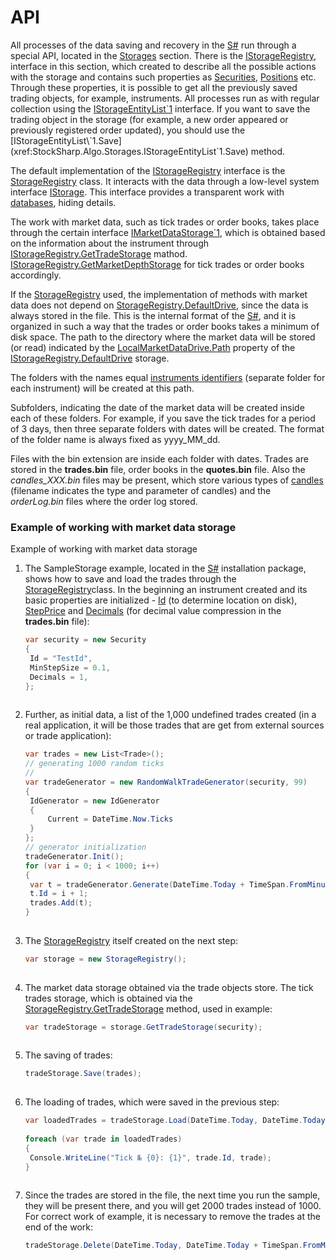 # API

All processes of the data saving and recovery in the [S\#](StockSharpAbout.md) run through a special API, located in the [Storages](xref:StockSharp.Algo.Storages) section. There is the [IStorageRegistry](xref:StockSharp.Algo.Storages.IStorageRegistry), interface in this section, which created to describe all the possible actions with the storage and contains such properties as [Securities](xref:StockSharp.Algo.Storages.IEntityRegistry.Securities), [Positions](xref:StockSharp.Algo.Storages.IEntityRegistry.Positions) etc. Through these properties, it is possible to get all the previously saved trading objects, for example, instruments. All processes run as with regular collection using the [IStorageEntityList\`1](xref:StockSharp.Algo.Storages.IStorageEntityList`1) interface. If you want to save the trading object in the storage (for example, a new order appeared or previously registered order updated), you should use the [IStorageEntityList\`1.Save](xref:StockSharp.Algo.Storages.IStorageEntityList`1.Save) method.

The default implementation of the [IStorageRegistry](xref:StockSharp.Algo.Storages.IStorageRegistry) interface is the [StorageRegistry](xref:StockSharp.Algo.Storages.StorageRegistry) class. It interacts with the data through a low\-level system interface [IStorage](xref:Ecng.Serialization.IStorage). This interface provides a transparent work with [databases](StoragesDatabase.md), hiding details.

The work with market data, such as tick trades or order books, takes place through the certain interface [IMarketDataStorage\`1](xref:StockSharp.Algo.Storages.IMarketDataStorage`1), which is obtained based on the information about the instrument through [IStorageRegistry.GetTradeStorage](xref:StockSharp.Algo.Storages.IStorageRegistry.GetTradeStorage) mathod. [IStorageRegistry.GetMarketDepthStorage](xref:StockSharp.Algo.Storages.IStorageRegistry.GetMarketDepthStorage) for tick trades or order books accordingly.

If the [StorageRegistry](xref:StockSharp.Algo.Storages.StorageRegistry) used, the implementation of methods with market data does not depend on [StorageRegistry.DefaultDrive](xref:StockSharp.Algo.Storages.StorageRegistry.DefaultDrive), since the data is always stored in the file. This is the internal format of the [S\#](StockSharpAbout.md), and it is organized in such a way that the trades or order books takes a minimum of disk space. The path to the directory where the market data will be stored (or read) indicated by the [LocalMarketDataDrive.Path](xref:StockSharp.Algo.Storages.LocalMarketDataDrive.Path) property of the [IStorageRegistry.DefaultDrive](xref:StockSharp.Algo.Storages.IStorageRegistry.DefaultDrive) storage.

The folders with the names equal [instruments identifiers](SecurityId.md) (separate folder for each instrument) will be created at this path.

Subfolders, indicating the date of the market data will be created inside each of these folders. For example, if you save the tick trades for a period of 3 days, then three separate folders with dates will be created. The format of the folder name is always fixed as yyyy\_MM\_dd.

Files with the bin extension are inside each folder with dates. Trades are stored in the **trades.bin** file, order books in the **quotes.bin** file. Also the *candles\_XXX.bin* files may be present, which store various types of [candles](Candles.md) (filename indicates the type and parameter of candles) and the *orderLog.bin* files where the order log stored.

### Example of working with market data storage

Example of working with market data storage

1. The SampleStorage example, located in the [S\#](StockSharpAbout.md) installation package, shows how to save and load the trades through the [StorageRegistry](xref:StockSharp.Algo.Storages.StorageRegistry)class. In the beginning an instrument created and its basic properties are initialized \- [Id](xref:StockSharp.BusinessEntities.Security.Id) (to determine location on disk), [StepPrice](xref:StockSharp.BusinessEntities.Security.StepPrice) and [Decimals](xref:StockSharp.BusinessEntities.Security.Decimals) (for decimal value compression in the **trades.bin** file):

   ```cs
   var security = new Security
   {
   	Id = "TestId",
   	MinStepSize = 0.1,
   	Decimals = 1,
   };
   					
   ```
2. Further, as initial data, a list of the 1,000 undefined trades created (in a real application, it will be those trades that are get from external sources or trade application):

   ```cs
   var trades = new List<Trade>();
   // generating 1000 random ticks
   //
   var tradeGenerator = new RandomWalkTradeGenerator(security, 99)
   {
   	IdGenerator = new IdGenerator
   	{
   		Current = DateTime.Now.Ticks
   	}
   };
   // generator initialization
   tradeGenerator.Init();
   for (var i = 0; i < 1000; i++)
   {
   	var t = tradeGenerator.Generate(DateTime.Today + TimeSpan.FromMinutes(i));
   	t.Id = i + 1;
   	trades.Add(t);
   }
   					
   ```
3. The [StorageRegistry](xref:StockSharp.Algo.Storages.StorageRegistry) itself created on the next step:

   ```cs
   var storage = new StorageRegistry();
   					
   ```
4. The market data storage obtained via the trade objects store. The tick trades storage, which is obtained via the [StorageRegistry.GetTradeStorage](xref:StockSharp.Algo.Storages.StorageRegistry.GetTradeStorage) method, used in example:

   ```cs
   var tradeStorage = storage.GetTradeStorage(security);
   					
   ```
5. The saving of trades:

   ```cs
   tradeStorage.Save(trades);
   					
   ```
6. The loading of trades, which were saved in the previous step:

   ```cs
   var loadedTrades = tradeStorage.Load(DateTime.Today, DateTime.Today + TimeSpan.FromMinutes(1000));
    	  
   foreach (var trade in loadedTrades)
   {
   	Console.WriteLine("Tick № {0}: {1}", trade.Id, trade);
   }
   					
   ```
7. Since the trades are stored in the file, the next time you run the sample, they will be present there, and you will get 2000 trades instead of 1000. For correct work of example, it is necessary to remove the trades at the end of the work:

   ```cs
   tradeStorage.Delete(DateTime.Today, DateTime.Today + TimeSpan.FromMinutes(1000));
   					
   ```
